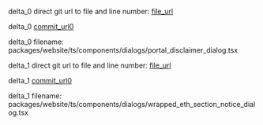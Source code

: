delta_0 direct git url to file and line number: [file_url](https://www.github.com/0xProject/0x-monorepo/commit/1f85d31663092b803c8f0f2b8f00c6adf80867bf/#diff-34792fb63b70bc96e95de05e48646a8f2165a97b93e3a8aa41f7bec913463d90L13)

delta_0 [commit_url0](https://www.github.com/0xProject/0x-monorepo/commit/1f85d31663092b803c8f0f2b8f00c6adf80867bf)

delta_0 filename: packages/website/ts/components/dialogs/portal_disclaimer_dialog.tsx



delta_1 direct git url to file and line number: [file_url](https://www.github.com/0xProject/0x-monorepo/commit/1f85d31663092b803c8f0f2b8f00c6adf80867bf/#diff-c8ecd40cb57caf6f44e81fe28e004913b4100ab146ef9610f3701f4c3a108a01L13)

delta_1 [commit_url0](https://www.github.com/0xProject/0x-monorepo/commit/1f85d31663092b803c8f0f2b8f00c6adf80867bf)

delta_1 filename: packages/website/ts/components/dialogs/wrapped_eth_section_notice_dialog.tsx




